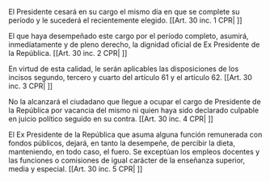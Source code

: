 El Presidente cesará en su cargo el mismo día en que se complete su período y le sucederá el recientemente elegido. [[Art. 30 inc. 1 CPR| ]]

El que haya desempeñado este cargo por el período completo, asumirá, inmediatamente y de pleno derecho, la dignidad oficial de Ex Presidente de la República. [[Art. 30 inc. 2 CPR| ]]

En virtud de esta calidad, le serán aplicables las disposiciones de los incisos segundo, tercero y cuarto del artículo 61 y el artículo 62. [[Art. 30 inc. 3 CPR| ]]

No la alcanzará el ciudadano que llegue a ocupar el cargo de Presidente de la República por vacancia del mismo ni quien haya sido declarado culpable en juicio político seguido en su contra. [[Art. 30 inc. 4 CPR| ]]

El Ex Presidente de la República que asuma alguna función remunerada con fondos públicos, dejará, en tanto la desempeñe, de percibir la dieta, manteniendo, en todo caso, el fuero. Se exceptúan los empleos docentes y las funciones o comisiones de igual carácter de la enseñanza superior, media y especial. [[Art. 30 inc. 5 CPR| ]]